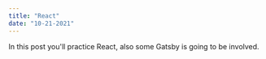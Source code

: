 ```yaml
---
title: "React"
date: "10-21-2021"
---
```


In this post you'll practice React, also some Gatsby is going to be involved.